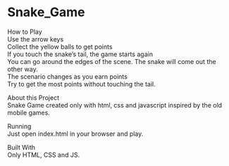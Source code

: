# Snake_Game
How to Play<br>
Use the arrow keys<br>
Collect the yellow balls to get points<br>
If you touch the snake’s tail, the game starts again<br>
You can go around the edges of the scene. The snake will come out the other way.<br>
The scenario changes as you earn points<br>
Try to get the most points without touching the tail.<br>

About this Project<br>
Snake Game created only with html, css and javascript inspired by the old mobile games.<br>

Running<br>
Just open index.html in your browser and play.<br>

Built With<br>
Only HTML, CSS and JS.
